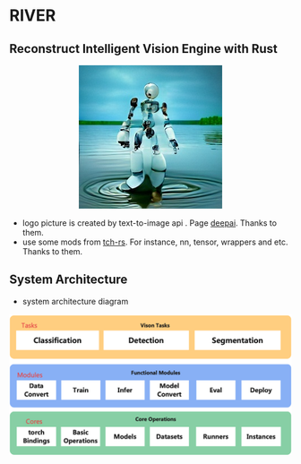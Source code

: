 # RIVER

## Reconstruct Intelligent Vision Engine with Rust

<p align="center">
 <img src="./docs/assets/robot-river.jpeg">
</p>

- logo picture is created by text-to-image api . Page [deepai](https://deepai.org/machine-learning-model/text2img). Thanks to them.
- use some mods from [tch-rs](https://github.com/LaurentMazare/tch-rs). For instance,  nn, tensor, wrappers and etc. Thanks to them.
## System Architecture

- system architecture diagram

<p align="center">
 <img src="./docs/assets/sys-arch.png">
</p>